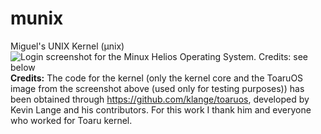# munix
Miguel's UNIX Kernel (μnix)
![Login screenshot for the Minux Helios Operating System. Credits: see below](http://i.imgur.com/YayfmDP.png)
**Credits:** The code for the kernel (only the kernel core and the ToaruOS image from the screenshot above (used only for testing purposes)) has been obtained through https://github.com/klange/toaruos, developed by Kevin Lange and his contributors. For this work I thank him and everyone who worked for Toaru kernel.
